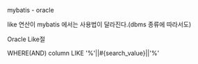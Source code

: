 mybatis - oracle

like 연산이 mybatis 에서는 사용법이 달라진다.(dbms 종류에 따라서도)

Oracle Like절

WHERE(AND) column LIKE '%'||#{search_value}||'%'

